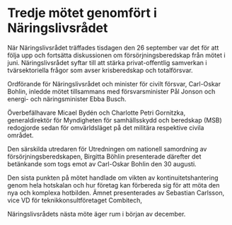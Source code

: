 # Tredje mötet genomfört i Näringslivsrådet

När Näringslivsrådet träffades tisdagen den 26 september var det för att följa upp och fortsätta diskussionen om försörjningsberedskap från mötet i juni. Näringslivsrådet syftar till att stärka privat\-offentlig samverkan i tvärsektoriella frågor som avser krisberedskap och totalförsvar.


Ordförande för Näringslivsrådet och minister för civilt försvar, Carl\-Oskar Bohlin, inledde mötet tillsammans med försvarsminister Pål Jonson och energi\- och näringsminister Ebba Busch.

Överbefälhavare Micael Bydén och Charlotte Petri Gornitzka, generaldirektör för Myndigheten för samhällsskydd och beredskap (MSB) redogjorde sedan för omvärldsläget på det militära respektive civila området.

Den särskilda utredaren för Utredningen om nationell samordning av försörjningsberedskapen, Birgitta Böhlin presenterade därefter det betänkande som togs emot av Carl\-Oskar Bohlin den 30 augusti.

Den sista punkten på mötet handlade om vikten av kontinuitetshantering genom hela hotskalan och hur företag kan förbereda sig för att möta den nya och komplexa hotbilden. Ämnet presenterades av Sebastian Carlsson, vice VD för teknikkonsultföretaget Combitech,

Näringslivsrådets nästa möte äger rum i början av december.
